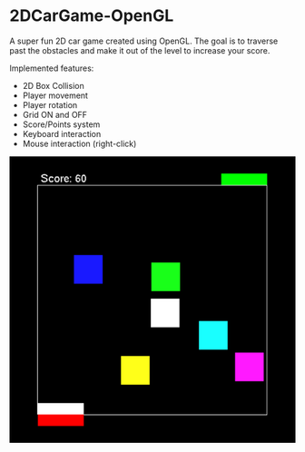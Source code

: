 # 2DCarGame-OpenGL
A super fun 2D car game created using OpenGL. The goal is to traverse past the obstacles and make it out of the level to increase your score.

Implemented features:
* 2D Box Collision
* Player movement
* Player rotation
* Grid ON and OFF
* Score/Points system
* Keyboard interaction
* Mouse interaction (right-click)

![FootballGameImage](2dgame.PNG)
